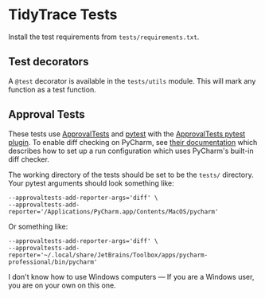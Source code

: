 # TidyTrace Tests

Install the test requirements from `tests/requirements.txt`.

## Test decorators

A `@test` decorator is available in the `tests/utils` module. This will mark any
function as a test function.

## Approval Tests

These tests
use [ApprovalTests](https://github.com/approvals/ApprovalTests.Python) and
[pytest](https://docs.pytest.org/en/7.4.x/) with the
[ApprovalTests pytest plugin](https://github.com/approvals/ApprovalTests.Python.PytestPlugin).
To enable diff checking on PyCharm, see
[their documentation](https://github.com/approvals/ApprovalTests.Python.PytestPlugin#tip-for-jetbrains-toolbox-and-pycharm-users)
which describes how to set up a run configuration which uses PyCharm's built-in
diff checker.

The working directory of the tests should be set to be the `tests/` directory.
Your pytest arguments should look something like:

```
--approvaltests-add-reporter-args='diff' \
--approvaltests-add-reporter='/Applications/PyCharm.app/Contents/MacOS/pycharm'
```

Or something like:

```
--approvaltests-add-reporter-args='diff' \
--approvaltests-add-reporter='~/.local/share/JetBrains/Toolbox/apps/pycharm-professional/bin/pycharm'
```

I don't know how to use Windows computers — If you are a Windows user, you are
on your own on this one.
